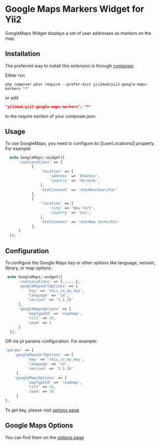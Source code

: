Google Maps Markers Widget for Yii2
==========
GoogleMaps Widget displays a set of user addresses as markers on the map.

Installation   
------------

The preferred way to install this extension is through [composer](http://getcomposer.org/download/).

Either run

```
php composer.phar require --prefer-dist yii2mod/yii2-google-maps-markers "*"
```

or add

```json
"yii2mod/yii2-google-maps-markers": "*"
```

to the require section of your composer.json.

Usage
------------
To use GoogleMaps, you need to configure its [[userLocations]] property. For example:

```php
  echo GoogleMaps::widget([
      'userLocations' => [
            [
                'location' => [
                    'address' => 'Kharkov',
                    'country' => 'Ukraine',
                ],
                'htmlContent' => '<h1>Kharkov</h1>'
            ],
            [
                'location' => [
                    'city' => 'New York',
                    'country' => 'Usa',
                ],
                'htmlContent' => '<h1>New York</h1>'
            ],
      ]
  ]); 
```

Configuration
----------------------------------------

To configure the Google Maps key or other options like language, version, library, or map options:
```php
 echo GoogleMaps::widget([
      'userLocations' => [......],
      'googleMapsUrlOptions' => [
          'key' => 'this_is_my_key',
          'language' => 'id',
          'version' => '3.1.18'
      ],
      'googleMapsOptions' => [
          'mapTypeId' => 'roadmap',
          'tilt' => 45,
          'zoom' => 5
      ]
  ]); 
```
OR via yii params configuration. For example:
```php
'params' => [
    'googleMapsUrlOptions' => [
          'key' => 'this_is_my_key',
          'language' => 'id',
          'version' => '3.1.18'
     ],
    'googleMapsOptions' => [
          'mapTypeId' => 'roadmap',
          'tilt' => 45,
          'zoom' => 10
     ]  
],
```
To get key, please visit [options page](https://code.google.com/apis/console/)

Google Maps Options 
----------------
You can find them on the [options page](https://developers.google.com/maps/documentation/javascript/reference)
